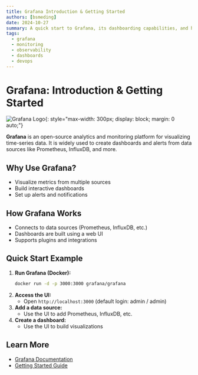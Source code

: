 ```yaml
---
title: Grafana Introduction & Getting Started
authors: [bsmeding]
date: 2024-10-27
summary: A quick start to Grafana, its dashboarding capabilities, and how to visualize your first metrics.
tags:
  - grafana
  - monitoring
  - observability
  - dashboards
  - devops
---
```


# Grafana: Introduction & Getting Started

![Grafana Logo](https://grafana.com/static/assets/img/blog/advanced-network-monitoring-snmp-grafana-dashboard.png){: style="max-width: 300px; display: block; margin: 0 auto;"}

**Grafana** is an open-source analytics and monitoring platform for visualizing time-series data. It is widely used to create dashboards and alerts from data sources like Prometheus, InfluxDB, and more.
<!-- more -->

## Why Use Grafana?
- Visualize metrics from multiple sources
- Build interactive dashboards
- Set up alerts and notifications

## How Grafana Works
- Connects to data sources (Prometheus, InfluxDB, etc.)
- Dashboards are built using a web UI
- Supports plugins and integrations

## Quick Start Example
1. **Run Grafana (Docker):**
   ```bash
   docker run -d -p 3000:3000 grafana/grafana
   ```
2. **Access the UI:**
   - Open `http://localhost:3000` (default login: admin / admin)
3. **Add a data source:**
   - Use the UI to add Prometheus, InfluxDB, etc.
4. **Create a dashboard:**
   - Use the UI to build visualizations

## Learn More
- [Grafana Documentation](https://grafana.com/docs/)
- [Getting Started Guide](https://grafana.com/docs/grafana/latest/getting-started/) 
